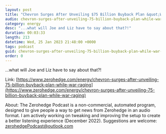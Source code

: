 ```yaml
---
layout: post
title: "Chevron Surges After Unveiling $75 Billion Buyback Plan &quot;While War Is Raging&quot;"
audio: chevron-surges-after-unveiling-75-billion-buyback-plan-while-war-raging-0
category: energy
desc: "...what will Joe and Liz have to say about that?!"
duration: 00:03:33
length: 213
datetime: Wed, 25 Jan 2023 21:48:00 +0000
tags: podcast
guid: chevron-surges-after-unveiling-75-billion-buyback-plan-while-war-raging-0
order: 0
---
```

...what will Joe and Liz have to say about that?!

Link: [https://www.zerohedge.com/energy/chevron-surges-after-unveiling-75-billion-buyback-plan-while-war-raging](https://www.zerohedge.com/energy/chevron-surges-after-unveiling-75-billion-buyback-plan-while-war-raging)

About: The Zerohedge Podcast is a non-commercial, automated program, designed to give people a way to get news from Zerohedge in an audio format.  I am actively working on tweaking and improving the setup to create a better listening experience (December 2022).  Suggestions are welcome: [zerohedgePodcast@outlook.com](mailto:zerohedgePodcast@outlook.com)